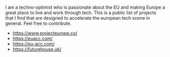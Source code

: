 I am a techno-optimist who is passionate about the EU and making Europe a great place to live and work through tech. This is a public list of projects that I find that are designed to accelerate the european tech scene in general. Feel free to contribute. 

* https://www.projecteurope.co/
* https://euacc.com/
* https://eu-acc.com/
* https://futurehouse.uk/
